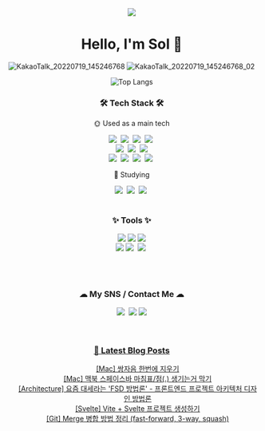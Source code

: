 
<div align="center">
<img src="https://capsule-render.vercel.app/api?type=waving&color=87C7FF&height=150&section=header&text=%20&fontColor=ffffff&fontAlign=81&fontAlignY=38&fontSize=60" />
<h1>Hello, I'm Sol 🌲</h1>

![KakaoTalk_20220719_145246768](https://user-images.githubusercontent.com/101856058/179705838-fec005aa-af82-4638-9846-9e88121ee48d.gif)
![KakaoTalk_20220719_145246768_02](https://user-images.githubusercontent.com/101856058/179705856-23e5d29c-6dfd-46d8-9335-a097dccdc2d9.gif)

![Top Langs](https://github-readme-stats.vercel.app/api/top-langs/?username=Blessole&layout=compact)

<h3>🛠 Tech Stack 🛠</h3>
<p>🌞 Used as a main tech</p>
<div>
<img src="https://img.shields.io/badge/Vue.js-4FC08D?style=for-the-badge&logo=vuedotjs&logoColor=white"/>&nbsp;
<img src="https://img.shields.io/badge/Svelte-FF3E00?style=for-the-badge&logo=Svelte&logoColor=white"/>&nbsp;
<img src="https://img.shields.io/badge/Vite-646CFF?style=for-the-badge&logo=vite&logoColor=white"/>&nbsp;
<img src="https://img.shields.io/badge/Javascript-F7DF1E?style=for-the-badge&logo=Javascript&logoColor=white"/>&nbsp;
</div>
<div>
<img src="https://img.shields.io/badge/Tailwind CSS-06B6D4?style=for-the-badge&logo=tailwindcss&logoColor=white"/>&nbsp;
<img src="https://img.shields.io/badge/CSS3-1572B6?style=for-the-badge&logo=CSS3&logoColor=white"/>&nbsp;
<img src="https://img.shields.io/badge/HTML5-E34F26?style=for-the-badge&logo=HTML5&logoColor=white"/>
</div>
<div>
<img src="https://img.shields.io/badge/Java-007396?style=for-the-badge&logo=Java&logoColor=white"/>&nbsp;
<img src="https://img.shields.io/badge/Spring-6DB33F?style=for-the-badge&logo=spring&logoColor=white"/>&nbsp;
<img src="https://img.shields.io/badge/Spring Boot-6DB33F?style=for-the-badge&logo=springboot&logoColor=white"/>&nbsp;
<img src="https://img.shields.io/badge/MySQL-4479A1?style=for-the-badge&logo=MySQL&logoColor=white"/>&nbsp;
<br>

<p>🌙 Studying </p>
<img src="https://img.shields.io/badge/React-61DAFB?style=for-the-badge&logo=React&logoColor=white"/>&nbsp;
<img src="https://img.shields.io/badge/typescript-007ACC.svg?style=for-the-badge&logo=typescript&logoColor=white" />&nbsp
<img src="https://img.shields.io/badge/python-3670A0?style=for-the-badge&logo=python&logoColor=ffdd54" />&nbsp
<br><br>

<h3>✨ Tools ✨</h3>
<div>
<img src="https://img.shields.io/badge/Git-F05032?style=for-the-badge&logo=Git&logoColor=white"/>
<img src="https://img.shields.io/badge/GitHub-181717?style=for-the-badge&logo=GitHub&logoColor=white"/>
<img src="https://img.shields.io/badge/GitLab-FC6D26?style=for-the-badge&logo=GitLab&logoColor=white"/>
</div>
<div>
<img src="https://img.shields.io/badge/IntelliJ-000000?style=for-the-badge&logo=IntelliJ IDEA&logoColor=white"/>
<img src="https://img.shields.io/badge/VSCode-2C2C32.svg?style=for-the-badge&logo=visual-studio-code&logoColor=22ABF3" />&nbsp
<img src="https://img.shields.io/badge/Notion-F3F3F3.svg?style=for-the-badge&logo=notion&logoColor=black" />&nbsp
</div>
<br/>
<br><br>

<h3>☁ My SNS / Contact Me ☁</h3>
<a href="mailto:sorihs1210@gmail.com"><img src="https://img.shields.io/badge/Gmail-EA4335?style=for-the-badge&logo=Gmail&logoColor=white&link=sorihs1210@gmail.com"/></a>&nbsp;
<a href="https://rlathfs.tistory.com"><img src="https://img.shields.io/badge/Tistory-FF7F00?style=for-the-badge&logo=Tistory&logoColor=white&link=https://rlathfs.tistory.com"/></a>
<a href="https://haerang1210.notion.site/bd474e2b388a41f19320e58ff6d56fa5"><img src="https://img.shields.io/badge/Resume-000000?style=for-the-badge&logo=Notion&logoColor=white&link=https://haerang1210.notion.site/Kim-Sol-65fe13dbcbe143f6bd36986b625d9aa0"/><br/>
<br><br>

<h3>📕 Latest Blog Posts</h3>
<ul style="list-style: none">
<li><a href="https://rlathfs.tistory.com/55" target="_blank">[Mac] 쌍자음 한번에 지우기</a></li><li><a href="https://rlathfs.tistory.com/54" target="_blank">[Mac] 맥북 스페이스바 마침표/점(.) 생기는거 막기</a></li><li><a href="https://rlathfs.tistory.com/53" target="_blank">[Architecture] 요즘 대세라는 'FSD 방법론' - 프론트엔드 프로젝트 아키텍처 디자인 방법론</a></li><li><a href="https://rlathfs.tistory.com/52" target="_blank">[Svelte] Vite + Svelte 프로젝트 생성하기</a></li><li><a href="https://rlathfs.tistory.com/51" target="_blank">[Git] Merge 병합 방법 정리 (fast-forward, 3-way, squash)</a></li>
        </ul>
        </div>
    
